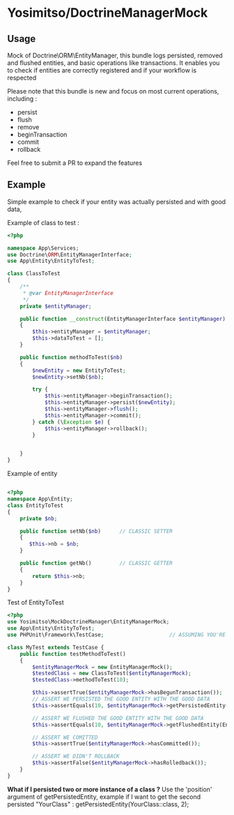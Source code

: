 Yosimitso/DoctrineManagerMock
=============================

Usage
---------
Mock of Doctrine\ORM\EntityManager, this bundle logs persisted, removed and flushed entities, and basic operations like transactions.
It enables you to check if entities are correctly registered and if your workflow is respected

Please note that this bundle is new and focus on most current operations, including :
- persist
- flush
- remove
- beginTransaction
- commit
- rollback

Feel free to submit a PR to expand the features

Example
---------------
Simple example to check if your entity was actually persisted and with good data,

Example of class to test :

````php
<?php

namespace App\Services;
use Doctrine\ORM\EntityManagerInterface;
use App\Entity\EntityToTest;

class ClassToTest
{
    /**
     * @var EntityManagerInterface
     */
    private $entityManager;

    public function __construct(EntityManagerInterface $entityManager) // YOU CAN TYPE ENTITYMANAGERINTERFACE
    {
        $this->entityManager = $entityManager;
        $this->dataToTest = [];
    }

    public function methodToTest($nb)
    {
        $newEntity = new EntityToTest;
        $newEntity->setNb($nb);

        try {
            $this->entityManager->beginTransaction();
            $this->entityManager->persist($newEntity);
            $this->entityManager->flush();
            $this->entityManager->commit();
        } catch (\Exception $e) {
            $this->entityManager->rollback();
        }


    }
}
````

Example of entity
```php

<?php
namespace App\Entity;
class EntityToTest
{
    private $nb;

    public function setNb($nb)      // CLASSIC SETTER
    {
       $this->nb = $nb;
    }

    public function getNb()         // CLASSIC GETTER
    {
        return $this->nb;
    }
}
````

Test of EntityToTest
```php
<?php
use Yosimitso\MockDoctrineManager\EntityManagerMock;
use App\Entity\EntityToTest;
use PHPUnit\Framework\TestCase;                     // ASSUMING YOU'RE USING PHPUNIT, BUT IT WORKS WITH ANY TESTING FRAMEWORK

class MyTest extends TestCase {
    public function testMethodToTest()
    {
        $entityManagerMock = new EntityManagerMock();
        $testedClass = new ClassToTest($entityManagerMock);
        $testedClass->methodToTest(10);

        $this->assertTrue($entityManagerMock->hasBegunTransaction());
        // ASSERT WE PERSISTED THE GOOD ENTITY WITH THE GOOD DATA
        $this->assertEquals(10, $entityManagerMock->getPersistedEntity(EntityToTest::class)->getNb());

        // ASSERT WE FLUSHED THE GOOD ENTITY WITH THE GOOD DATA
        $this->assertEquals(10, $entityManagerMock->getFlushedEntity(EntityToTest::class)->getNb());

        // ASSERT WE COMITTED
        $this->assertTrue($entityManagerMock->hasCommitted());

        // ASSERT WE DIDN'T ROLLBACK
        $this->assertFalse($entityManagerMock->hasRolledback());
    }
}
````

**What if I persisted two or more instance of a class ?**
Use the 'position' argument of getPersistedEntity, example if I want to get the second persisted "YourClass" : getPersistedEntity(YourClass::class, 2);


